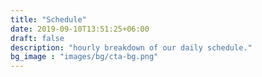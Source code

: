 ```yaml
---
title: "Schedule"
date: 2019-09-10T13:51:25+06:00
draft: false
description: "hourly breakdown of our daily schedule."
bg_image : "images/bg/cta-bg.png"
---
```

